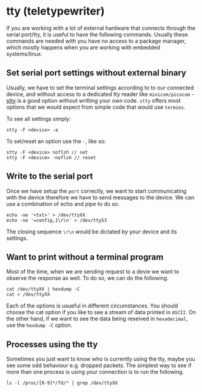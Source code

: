 # tty (teletypewriter)

If you are working with a lot of external hardware that connects through the serial port/tty, it is useful to have the following
commands. Usually these commands are needed with you have no access to a package manager, which mostly happens when you are working
with embedded systems/linux.

## Set serial port settings without external binary

Usually, we have to set the terminal settings according to to our connected device, and without access to a dedicated tty reader
like `minicom/picocom` - [stty](https://www.man7.org/linux/man-pages/man1/stty.1.html) is a good option without writting your own code. `stty` offers most options that we would expect
from simple code that would use `termios`.

To see all settings simply:
```
stty -F <device> -a
```
To set/reset an option use the `-`, like so:
```
stty -F <device> noflsh // set
stty -F <device> -noflsh // reset
```

## Write to the serial port
Once we have setup the `port` correctly, we want to start communicating with the device therefore we have to send messages to the
device. We can use a combination of echo and pipe to do so.
```
echo -ne '<txt>' > /dev/ttyXX
echo -ne '=config,1\r\n' > /dev/ttyS3
```
The closing sequence `\r\n` would be dictated by your device and its settings.

## Want to print without a terminal program
Most of the time, when we are sending request to a devie we want to observe the response as well. To do so, we can do the following.
```
cat /dev/ttyXX | hexdump -C
cat < /dev/ttyXX
```
Each of the options is usueful in different circumstances.
You should choose the cat option if you like to see a stream of data printed in `ASCII`. On the other hand, if we want to see the
data being reseived in `hexadecimal`, use the `hexdump -C` option.

## Processes using the tty
Sometimes you just want to know who is currently using the tty, maybe you see some odd behaviour e.g. dropped packets. The simplest
way to see if more than one process is using your connection is to run the following.
```
ls -l /proc/[0-9]*/fd/* | grep /dev/ttyXX
```


